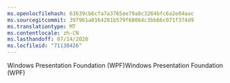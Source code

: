 ```yaml
---
ms.openlocfilehash: 63639cb6cfa7a3765ee79a0c3264bfc6a2e04aac
ms.sourcegitcommit: 397961a0164281b579f68064c3bb66c071f374d9
ms.translationtype: MT
ms.contentlocale: zh-CN
ms.lasthandoff: 07/14/2020
ms.locfileid: "71138426"
---
```

<span data-ttu-id="4d7dd-101">Windows Presentation Foundation (WPF)</span><span class="sxs-lookup"><span data-stu-id="4d7dd-101">Windows Presentation Foundation (WPF)</span></span>